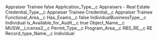 <?xml version="1.0" encoding="UTF-8"?>
<CustomMetadata xmlns="http://soap.sforce.com/2006/04/metadata" xmlns:xsi="http://www.w3.org/2001/XMLSchema-instance" xmlns:xsd="http://www.w3.org/2001/XMLSchema">
    <label>Appraiser Trainee</label>
    <protected>false</protected>
    <values>
        <field>Application_Type__c</field>
        <value xsi:type="xsd:string">Appraisers - Real Estate</value>
    </values>
    <values>
        <field>Credential_Type__c</field>
        <value xsi:type="xsd:string">Appraiser Trainee</value>
    </values>
    <values>
        <field>Credential__c</field>
        <value xsi:type="xsd:string">Appraiser Trainee</value>
    </values>
    <values>
        <field>Functional_Area__c</field>
        <value xsi:nil="true"/>
    </values>
    <values>
        <field>Has_Exams__c</field>
        <value xsi:type="xsd:boolean">false</value>
    </values>
    <values>
        <field>IndividualBusinessType__c</field>
        <value xsi:type="xsd:string">Individual</value>
    </values>
    <values>
        <field>Is_Available_for_Audit__c</field>
        <value xsi:type="xsd:boolean">true</value>
    </values>
    <values>
        <field>Object_Name__c</field>
        <value xsi:type="xsd:string">MUSW__License2__c</value>
    </values>
    <values>
        <field>Permit_Type__c</field>
        <value xsi:nil="true"/>
    </values>
    <values>
        <field>Program_Area__c</field>
        <value xsi:nil="true"/>
    </values>
    <values>
        <field>RBS_RE__c</field>
        <value xsi:type="xsd:string">RE</value>
    </values>
    <values>
        <field>Record_type_Name__c</field>
        <value xsi:type="xsd:string">Individual</value>
    </values>
</CustomMetadata>
